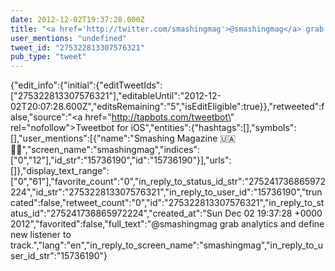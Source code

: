 ```yaml
---
date: 2012-12-02T19:37:28.000Z
title: "<a href='http://twitter.com/smashingmag'>@smashingmag</a> grab analytics and define new listener to track.″"
user_mentions: "undefined"
tweet_id: "275322813307576321"
pub_type: "tweet"
---
```

{"edit_info":{"initial":{"editTweetIds":["275322813307576321"],"editableUntil":"2012-12-02T20:07:28.600Z","editsRemaining":"5","isEditEligible":true}},"retweeted":false,"source":"<a href=\"http://tapbots.com/tweetbot\" rel=\"nofollow\">Tweetbot for iOS</a>","entities":{"hashtags":[],"symbols":[],"user_mentions":[{"name":"Smashing Magazine 🇺🇦 🏳️‍🌈","screen_name":"smashingmag","indices":["0","12"],"id_str":"15736190","id":"15736190"}],"urls":[]},"display_text_range":["0","61"],"favorite_count":"0","in_reply_to_status_id_str":"275241736865972224","id_str":"275322813307576321","in_reply_to_user_id":"15736190","truncated":false,"retweet_count":"0","id":"275322813307576321","in_reply_to_status_id":"275241736865972224","created_at":"Sun Dec 02 19:37:28 +0000 2012","favorited":false,"full_text":"@smashingmag grab analytics and define new listener to track.","lang":"en","in_reply_to_screen_name":"smashingmag","in_reply_to_user_id_str":"15736190"}
